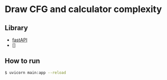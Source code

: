 # Draw CFG and calculator complexity

## Library

- [fastAPI](https://fastapi.tiangolo.com/)
- []

## How to run

```bash
$ uvicorn main:app --reload
```
